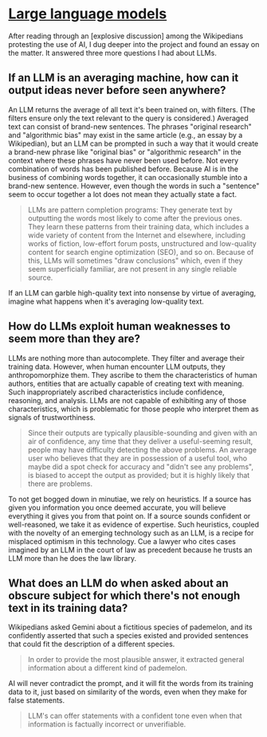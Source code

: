 # [Large language models](https://en.m.wikipedia.org/wiki/Wikipedia:Large_language_models)

After reading through an [explosive discussion] among the Wikipedians protesting the use of AI, I dug deeper into the project and found an essay on the matter. It answered three more questions I had about LLMs.

## If an LLM is an averaging machine, how can it output ideas never before seen anywhere?

An LLM returns the average of all text it's been trained on, with filters. (The filters ensure only the text relevant to the query is considered.) Averaged text can consist of brand-new sentences. The phrases "original research" and "algorithmic bias" may exist in the same article (e.g., an essay by a Wikipedian), but an LLM can be prompted in such a way that it would create a brand-new phrase like "original bias" or "algorithmic research" in the context where these phrases have never been used before. Not every combination of words has been published before. Because AI is in the business of combining words together, it can occasionally stumble into a brand-new sentence. However, even though the words in such a "sentence" seem to occur together a lot does not mean they actually state a fact.

> LLMs are pattern completion programs: They generate text by outputting the words most likely to come after the previous ones. They learn these patterns from their training data, which includes a wide variety of content from the Internet and elsewhere, including works of fiction, low-effort forum posts, unstructured and low-quality content for search engine optimization (SEO), and so on. Because of this, LLMs will sometimes "draw conclusions" which, even if they seem superficially familiar, are not present in any single reliable source.

If an LLM can garble high-quality text into nonsense by virtue of averaging, imagine what happens when it's averaging low-quality text. 

## How do LLMs exploit human weaknesses to seem more than they are? 

LLMs are nothing more than autocomplete. They filter and average their training data. However, when human encounter LLM outputs, they anthropomorphize them. They ascribe to them the characteristics of human authors, entities that are actually capable of creating text with meaning. Such inappropriately ascribed characteristics include confidence, reasoning, and analysis. LLMs are not capable of exhibiting any of those characteristics, which is problematic for those people who interpret them as signals of trustworthiness.

> Since their outputs are typically plausible-sounding and given with an air of confidence, any time that they deliver a useful-seeming result, people may have difficulty detecting the above problems. An average user who believes that they are in possession of a useful tool, who maybe did a spot check for accuracy and "didn't see any problems", is biased to accept the output as provided; but it is highly likely that there are problems.

To not get bogged down in minutiae, we rely on heuristics. If a source has given you information you once deemed accurate, you will believe everything it gives you from that point on. If a source sounds confident or well-reasoned, we take it as evidence of expertise. Such heuristics, coupled with the novelty of an emerging technology such as an LLM, is a recipe for misplaced optimism in this technology. Cue a lawyer who cites cases imagined by an LLM in the court of law as precedent because he trusts an LLM more than he does the law library.

## What does an LLM do when asked about an obscure subject for which there's not enough text in its training data?

Wikipedians asked Gemini about a fictitious species of pademelon, and its confidently asserted that such a species existed and provided sentences that could fit the description of a different species.

> In order to provide the most plausible answer, it extracted general information about a different kind of pademelon.

AI will never contradict the prompt, and it will fit the words from its training data to it, just based on similarity of the words, even when they make for false statements.

> LLM's can offer statements with a confident tone even when that information is factually incorrect or unverifiable.
